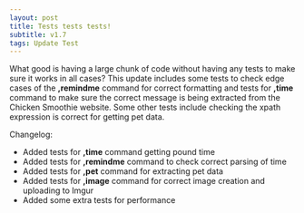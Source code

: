```yaml
---
layout: post
title: Tests tests tests!
subtitle: v1.7
tags: Update Test
---
```


What good is having a large chunk of code without having any tests to make sure it works in all cases? This update includes some tests to check edge cases of the **,remindme** command for correct formatting and tests for **,time** command to make sure the correct message is being extracted from the Chicken Smoothie website. Some other tests include checking the xpath expression is correct for getting pet data.

Changelog:
* Added tests for **,time** command getting pound time
* Added tests for **,remindme** command to check correct parsing of time
* Added tests for **,pet** command for extracting pet data
* Added tests for **,image** command for correct image creation and uploading to Imgur
* Added some extra tests for performance